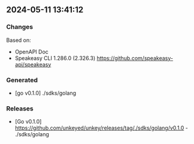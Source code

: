 

## 2024-05-11 13:41:12
### Changes
Based on:
- OpenAPI Doc  
- Speakeasy CLI 1.286.0 (2.326.3) https://github.com/speakeasy-api/speakeasy
### Generated
- [go v0.1.0] ./sdks/golang
### Releases
- [Go v0.1.0] https://github.com/unkeyed/unkey/releases/tag/./sdks/golang/v0.1.0 - ./sdks/golang